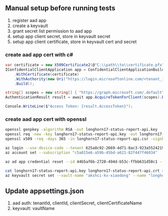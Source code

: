 ﻿## Manual setup before running tests

1. register aad app
2. create a keyvault
3. grant secret list permission to aad app
4. setup app client secret, store in keyvault secret
5. setup app client certificate, store in keyvault cert and secret

### create aad app cert with c#

```csharp
var certificate = new X509Certificate2(@"C:\\path\\to\\certificate.pfx", "password");
IConfidentialClientApplication app = ConfidentialClientApplicationBuilder.Create("<client_id>")
    .WithCertificate(certificate)
    .WithAuthority(new Uri("https://login.microsoftonline.com/<tenant_id>"))
    .Build();

string[] scopes = new string[] { "https://graph.microsoft.com/.default" };
AuthenticationResult result = await app.AcquireTokenForClient(scopes).ExecuteAsync();

Console.WriteLine($"Access Token: {result.AccessToken}");

```

### create aad app cert with openssl

```bash
openssl genpkey -algorithm RSA -out longhorn17-status-report-api.key
openssl req -new -key longhorn17-status-report-api.key -out longhorn17-status-report-api.csr -subj "/CN=longhorn17-status-report-api"
openssl x509 -req -days 365 -in longhorn17-status-report-api.csr -signkey longhorn17-status-report-api.key -out longhorn17-status-report-api.crt

az login --use-device-code --tenant 625a8c92-2669-4d71-8ac3-923a55242192
az account set --subscription "c5a015e6-a59b-45bd-a621-82f447f46034"

az ad app credential reset --id 44b5af6b-2720-494d-b53c-ffbb631d50c1 --cert "@./longhorn17-status-report-api.crt"

cat longhorn17-status-report-api.key longhorn17-status-report-api.crt > longhorn17-status-report-api.pem
az keyvault secret set --vault-name "akshci-kv-xiaodong" --name "longhorn17-status-report-api-cert" --file "longhorn17-status-report-api.pem"

```


## Update appsettings.json

1. aad auth: tenantId, clientId, clientSecret, clientCertificateName
2. keyvault: vaultName